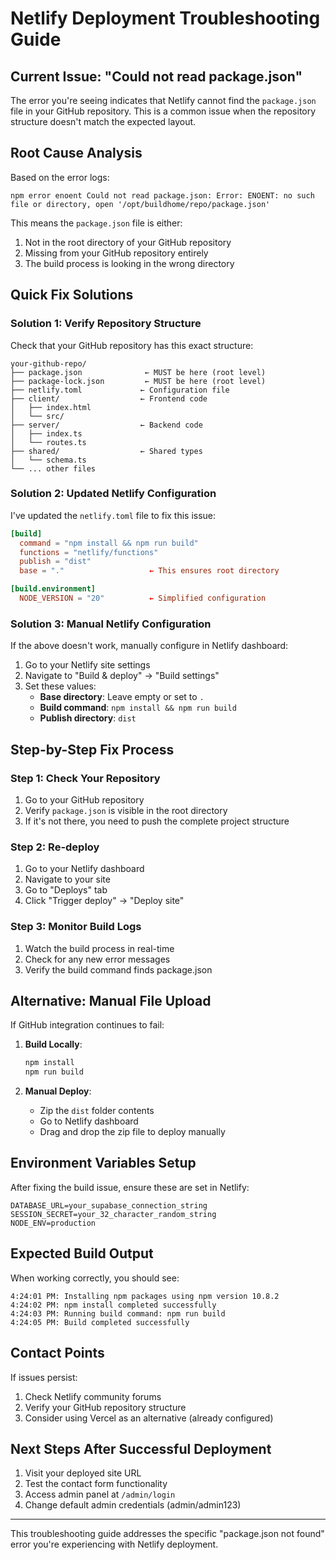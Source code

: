 # Netlify Deployment Troubleshooting Guide

## Current Issue: "Could not read package.json"

The error you're seeing indicates that Netlify cannot find the `package.json` file in your GitHub repository. This is a common issue when the repository structure doesn't match the expected layout.

## Root Cause Analysis

Based on the error logs:
```
npm error enoent Could not read package.json: Error: ENOENT: no such file or directory, open '/opt/buildhome/repo/package.json'
```

This means the `package.json` file is either:
1. Not in the root directory of your GitHub repository
2. Missing from your GitHub repository entirely
3. The build process is looking in the wrong directory

## Quick Fix Solutions

### Solution 1: Verify Repository Structure

Check that your GitHub repository has this exact structure:

```
your-github-repo/
├── package.json              ← MUST be here (root level)
├── package-lock.json         ← MUST be here (root level)
├── netlify.toml             ← Configuration file
├── client/                  ← Frontend code
│   ├── index.html
│   └── src/
├── server/                  ← Backend code
│   ├── index.ts
│   └── routes.ts
├── shared/                  ← Shared types
│   └── schema.ts
└── ... other files
```

### Solution 2: Updated Netlify Configuration

I've updated the `netlify.toml` file to fix this issue:

```toml
[build]
  command = "npm install && npm run build"
  functions = "netlify/functions"
  publish = "dist"
  base = "."                   ← This ensures root directory

[build.environment]
  NODE_VERSION = "20"          ← Simplified configuration
```

### Solution 3: Manual Netlify Configuration

If the above doesn't work, manually configure in Netlify dashboard:

1. Go to your Netlify site settings
2. Navigate to "Build & deploy" → "Build settings"
3. Set these values:
   - **Base directory**: Leave empty or set to `.`
   - **Build command**: `npm install && npm run build`
   - **Publish directory**: `dist`

## Step-by-Step Fix Process

### Step 1: Check Your Repository
1. Go to your GitHub repository
2. Verify `package.json` is visible in the root directory
3. If it's not there, you need to push the complete project structure

### Step 2: Re-deploy
1. Go to your Netlify dashboard
2. Navigate to your site
3. Go to "Deploys" tab
4. Click "Trigger deploy" → "Deploy site"

### Step 3: Monitor Build Logs
1. Watch the build process in real-time
2. Check for any new error messages
3. Verify the build command finds package.json

## Alternative: Manual File Upload

If GitHub integration continues to fail:

1. **Build Locally**:
   ```bash
   npm install
   npm run build
   ```

2. **Manual Deploy**:
   - Zip the `dist` folder contents
   - Go to Netlify dashboard
   - Drag and drop the zip file to deploy manually

## Environment Variables Setup

After fixing the build issue, ensure these are set in Netlify:

```
DATABASE_URL=your_supabase_connection_string
SESSION_SECRET=your_32_character_random_string
NODE_ENV=production
```

## Expected Build Output

When working correctly, you should see:
```
4:24:01 PM: Installing npm packages using npm version 10.8.2
4:24:02 PM: npm install completed successfully
4:24:03 PM: Running build command: npm run build
4:24:05 PM: Build completed successfully
```

## Contact Points

If issues persist:
1. Check Netlify community forums
2. Verify your GitHub repository structure
3. Consider using Vercel as an alternative (already configured)

## Next Steps After Successful Deployment

1. Visit your deployed site URL
2. Test the contact form functionality
3. Access admin panel at `/admin/login`
4. Change default admin credentials (admin/admin123)

---

This troubleshooting guide addresses the specific "package.json not found" error you're experiencing with Netlify deployment.